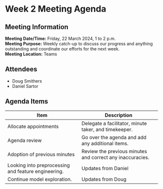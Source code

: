 # Week 2 Meeting Agenda
## Meeting Information
**Meeting Date/Time:** Friday, 22 March 2024, 1 to 2 p.m.  
**Meeting Purpose:** Weekly catch-up to discuss our progress and anything outstanding and coordinate our efforts for the next week.  
**Meeting Location:** Teams  

## Attendees
- Doug Smithers
- Daniel Sartor

## Agenda Items

Item | Description
---- | ----
Allocate appointments | Delegate a facilitator, minute taker, and timekeeper.
Agenda review | Go over the agenda and add any additional items.
Adoption of previous minutes | Review the previous minutes and correct any inaccuracies.
Looking into preprocessing and feature engineering. | Updates from Daniel |
Continue model exploration. | Updates from Doug |
